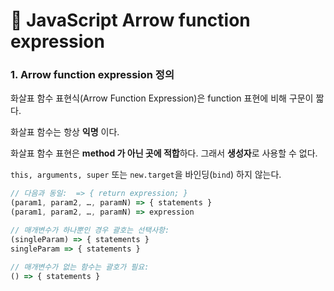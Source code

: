 # 📄 JavaScript Arrow function expression

### 1. Arrow function expression 정의

화살표 함수 표현식\(Arrow Function Expression\)은 function 표현에 비해 구문이 짧다.

화살표 함수는 항상 **익명** 이다.

화살표 함수 표현은 **method 가 아닌 곳에 적합**하다. 그래서 **생성자**로 사용할 수 없다.

`this, arguments, super` 또는 `new.target`을 바인딩\(`bind`\) 하지 않는다.

```javascript
// 다음과 동일:  => { return expression; }
(param1, param2, …, paramN) => { statements }
(param1, param2, …, paramN) => expression

// 매개변수가 하나뿐인 경우 괄호는 선택사항:
(singleParam) => { statements }
singleParam => { statements }

// 매개변수가 없는 함수는 괄호가 필요:
() => { statements }
```

